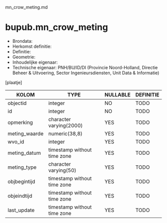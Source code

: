 mn_crow_meting.md

# bupub.mn_crow_meting


* Brondata: 
* Herkomst definitie: 
* Definitie: 
* Geometrie: 
* Inhoudelijke eigenaar: 
* Technische eigenaar: PNH/BU/ID/DI (Provincie Noord-Holland, Directie Beheer & Uitvoering, Sector Ingenieursdiensten, Unit Data & Informatie)

[plaatje]


|KOLOM                            |TYPE                       |NULLABLE|DEFINITIE|
|------                           |----                       |-----   |-----    |
|objectid                         |integer                    |NO      |TODO|
|id                               |integer                    |NO      |TODO|
|opmerking                        |character varying(2000)    |YES     |TODO|
|meting_waarde                    |numeric(38,8)              |YES     |TODO|
|wvo_id                           |integer                    |YES     |TODO|
|meting_datum                     |timestamp without time zone|YES     |TODO|
|meting_type                      |character varying(50)      |YES     |TODO|
|objbegintijd                     |timestamp without time zone|YES     |TODO|
|objeindtijd                      |timestamp without time zone|YES     |TODO|
|last_update                      |timestamp without time zone|YES     |TODO|
